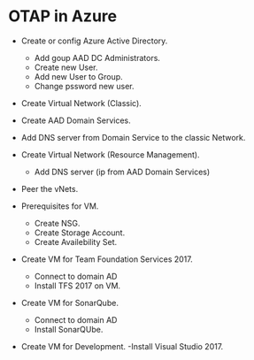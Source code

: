 # OTAP in Azure

- Create or config Azure Active Directory.
    - Add goup AAD DC Administrators.
    - Create new User.
    - Add new User to Group. 
    - Change pssword new user.       
- Create Virtual Network (Classic).
- Create AAD Domain Services.
- Add DNS server from Domain Service to the classic Network.
- Create Virtual Network (Resource Management).
    - Add DNS server (ip from AAD Domain Services)
- Peer the vNets.

- Prerequisites for VM.
    - Create NSG.
    - Create Storage Account.
    - Create Availebility Set.
- Create VM for Team Foundation Services 2017.
    - Connect to domain AD
    - Install TFS 2017 on VM.
- Create VM for SonarQube.
    - Connect to domain AD
    - Install SonarQUbe.
- Create VM for Development.
        -Install Visual Studio 2017.
